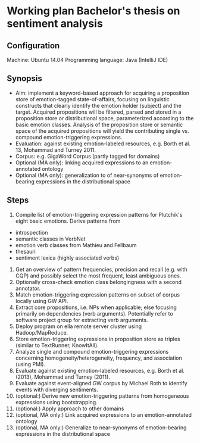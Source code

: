 # Working plan Bachelor's thesis on sentiment analysis

## Configuration
Machine: Ubuntu 14.04
Programming language: Java (IntelliJ IDE)

## Synopsis

* Aim: implement a keyword-based approach for acquiring a proposition store of emotion-tagged state-of-affairs, focusing on linguistic constructs that clearly identify the emotion holder (subject) and the target. Acquired propositions will be filtered, parsed and stored in a proposition store or distributional space, parameterized according to the basic emotion classes. Analysis of the proposition store or semantic space of the acquired propositions will yield the contributing single vs. compound emotion-triggering expressions.
* Evaluation: against existing emotion-labeled resources, e.g. Borth et al. 13, Mohammad and Turney 2011.
* Corpus: e.g. GigaWord Corpus (partly tagged for domains)
* Optional (MA only): linking acquired expressions to an emotion-annotated ontology
* Optional (MA only): generalization to of near-synonyms of emotion-bearing expressions in the distributional space

## Steps

1. Compile list of emotion-triggering expression patterns for Plutchik's eight basic emotions. Derive patterns from
  * introspection
  * semantic classes in VerbNet
  * emotion verb classes from Mathieu and Fellbaum
  * thesauri
  * sentiment lexica (highly associated verbs)
1. Get an overview of pattern frequencies, precision and recall (e.g. with CQP) and possibly select the most frequent, least ambiguous ones.
1. Optionally cross-check emotion class belongingness with a second annotator.
1. Match emotion-triggering expression patterns on subset of corpus locally using GW API.
1. Extract core propositions, i.e. NPs when applicable; else focusing primarily on dependencies (verb arguments). Potentially refer to software project group for extracting verb arguments.
1. Deploy program on ella remote server cluster using Hadoop/MapReduce.
1. Store emotion-triggering expressions in proposition store as triples (similar to TextRunner, KnowItAll). 
1. Analyze single and compound emotion-triggering expressions concerning homogeneity/heterogeneity, frequency, and association (using PMI).
1. Evaluate against existing emotion-labeled resources, e.g. Borth et al. (2013), Mohammad and Turney (2011).
1. Evaluate against event-aligned GW corpus by Michael Roth to identify events with diverging sentiments.
1. (optional:) Derive new emotion-triggering patterns from homogeneous expressions using bootstrapping.
1. (optional:) Apply approach to other domains
1. (optional, MA only:) Link acquired expressions to an emotion-annotated ontology
1. (optional, MA only:) Generalize to near-synonyms of emotion-bearing expressions in the distributional space
